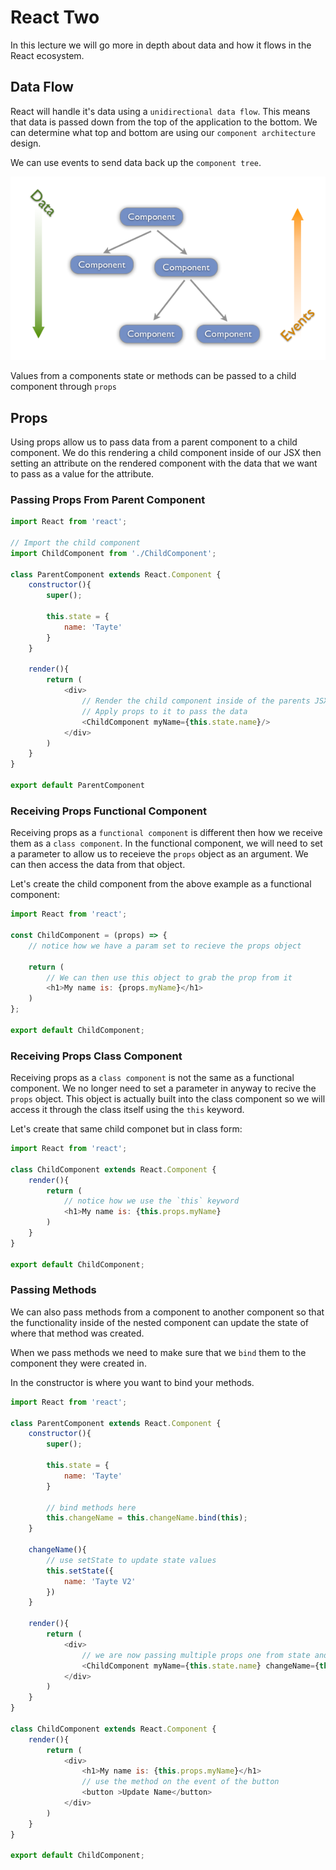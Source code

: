# React Two

In this lecture we will go more in depth about data and how it flows in the React ecosystem.

## Data Flow

React will handle it's data using a `unidirectional data flow`. This means that data is passed down from the top of the application to the bottom. We can determine what top and bottom are using our `component architecture` design.

We can use events to send data back up the `component tree`.

![DataFlow](images/dataflow.png)

Values from a components state or methods can be passed to a child component through `props`

## Props

Using props allow us to pass data from a parent component to a child component. We do this rendering a child component inside of our JSX then setting an attribute on the rendered component with the data that we want to pass as a value for the attribute.

### Passing Props From Parent Component

```javascript
import React from 'react';

// Import the child component
import ChildComponent from './ChildComponent';

class ParentComponent extends React.Component {
    constructor(){
        super();

        this.state = {
            name: 'Tayte'
        }
    }

    render(){
        return (
            <div>
                // Render the child component inside of the parents JSX
                // Apply props to it to pass the data
                <ChildComponent myName={this.state.name}/>
            </div>
        )
    }
}

export default ParentComponent
```

### Receiving Props Functional Component

Receiving props as a `functional component` is different then how we receive them as a `class component`. In the functional component, we will need to set a parameter to allow us to receieve the `props` object as an argument. We can then access the data from that object.

Let's create the child component from the above example as a functional component:

```javascript
import React from 'react';

const ChildComponent = (props) => {
    // notice how we have a param set to recieve the props object

    return (
        // We can then use this object to grab the prop from it
        <h1>My name is: {props.myName}</h1>
    )
};

export default ChildComponent;
```

### Receiving Props Class Component

Receiving props as a `class component` is not the same as a functional component. We no longer need to set a parameter in anyway to recive the `props` object. This object is actually built into the class component so we will access it through the class itself using the `this` keyword.

Let's create that same child componet but in class form:

```javascript
import React from 'react';

class ChildComponent extends React.Component {
    render(){
        return (
            // notice how we use the `this` keyword
            <h1>My name is: {this.props.myName}
        )
    }
}

export default ChildComponent;
```

### Passing Methods

We can also pass methods from a component to another component so that the functionality inside of the nested component can update the state of where that method was created.

When we pass methods we need to make sure that we `bind` them to the component they were created in.

In the constructor is where you want to bind your methods.

```javascript
import React from 'react';

class ParentComponent extends React.Component {
    constructor(){
        super();

        this.state = {
            name: 'Tayte'
        }

        // bind methods here
        this.changeName = this.changeName.bind(this);
    }

    changeName(){
        // use setState to update state values
        this.setState({
            name: 'Tayte V2'
        })
    }

    render(){
        return (
            <div>
                // we are now passing multiple props one from state and the other the method to update the state
                <ChildComponent myName={this.state.name} changeName={this.changeName}/>
            </div>
        )
    }
}

class ChildComponent extends React.Component {
    render(){
        return (
            <div>
                <h1>My name is: {this.props.myName}</h1>
                // use the method on the event of the button
                <button >Update Name</button>
            </div>
        )
    }
}

export default ChildComponent;
```